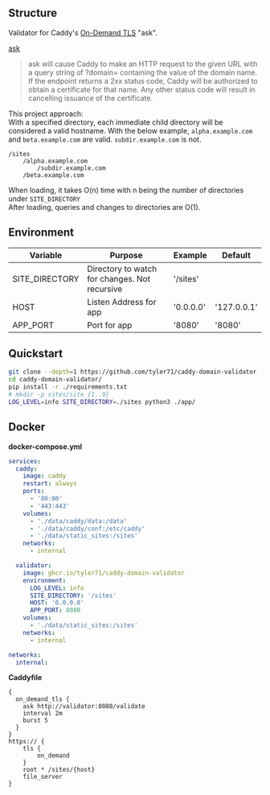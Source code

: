 
## Structure

Validator for Caddy's [On-Demand TLS](https://caddyserver.com/docs/automatic-https#on-demand-tls) "ask".

[ask](https://caddyserver.com/docs/caddyfile/options#on-demand-tls)
> ask will cause Caddy to make an HTTP request to the given URL with a query string of ?domain= containing the value of the domain name. If the endpoint returns a 2xx status code, Caddy will be authorized to obtain a certificate for that name. Any other status code will result in cancelling issuance of the certificate.

This project approach:  
With a specified directory, each immediate child directory will be considered a valid hostname.
With the below example, `alpha.example.com` and `beta.example.com` are valid. `subdir.example.com` is not.

```
/sites
    /alpha.example.com
        /subdir.example.com
    /beta.example.com
```

When loading, it takes O(n) time with n being the number of directories under `SITE_DIRECTORY`  
After loading, queries and changes to directories are O(1).

## Environment

| Variable       | Purpose                                       | Example   | Default     |
|----------------|-----------------------------------------------|-----------|-------------|
| SITE_DIRECTORY | Directory to watch for changes. Not recursive | '/sites'  |             |
| HOST           | Listen Address for app                        | '0.0.0.0' | '127.0.0.1' |
| APP_PORT       | Port for app                                  | '8080'    | '8080'      |

## Quickstart

```bash
git clone --depth=1 https://github.com/tyler71/caddy-domain-validator
cd caddy-domain-validator/
pip install -r ./requirements.txt
# mkdir -p sites/site_{1..9}
LOG_LEVEL=info SITE_DIRECTORY=./sites python3 ./app/
```

## Docker

**docker-compose.yml**
```yaml
services:
  caddy:
    image: caddy
    restart: always
    ports:
      - '80:80'
      - '443:443'
    volumes:
      - './data/caddy/data:/data'
      - './data/caddy/conf:/etc/caddy'
      - './data/static_sites:/sites'
    networks:
      - internal

  validator:
    image: ghcr.io/tyler71/caddy-domain-validator
    environment:
      LOG_LEVEL: info
      SITE_DIRECTORY: '/sites'
      HOST: '0.0.0.0'
      APP_PORT: 8080
    volumes:
      - './data/static_sites:/sites'
    networks:
      - internal

networks:
  internal:
```

**Caddyfile**
```Caddyfile
{
  on_demand_tls {
    ask http://validator:8080/validate
    interval 2m
    burst 5
  }
}
https:// {
    tls {
        on_demand
    }
    root * /sites/{host}
    file_server
}
```
